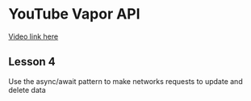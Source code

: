 # YouTube Vapor API

[Video link here](https://youtu.be/N63nkT2JFsI)

## Lesson 4
Use the async/await pattern to make networks requests to update and delete data
